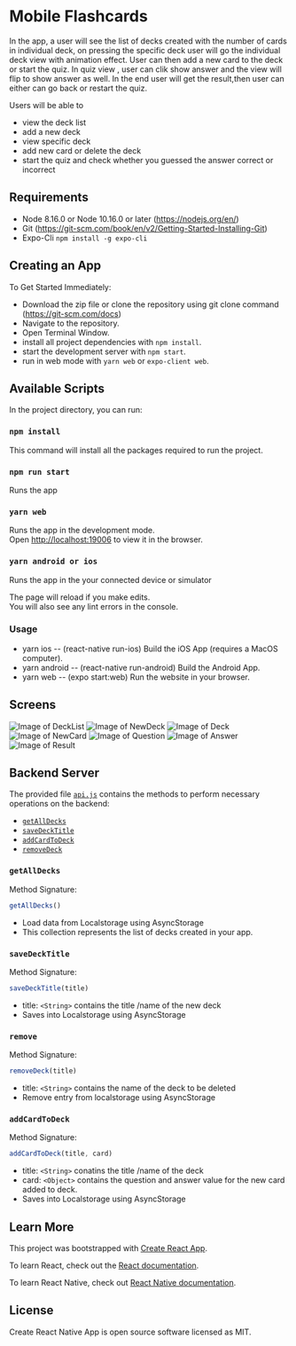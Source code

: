# Mobile Flashcards

In the app, a user will see the list of decks created with the number of cards in individual deck, 
on pressing the specific deck user will go the individual deck view with animation effect. User can then add a new card to the deck or start the quiz.
In quiz view , user can clik show answer and the view will flip to show answer as well.
In the end user will get the result,then user can either can go back or restart the quiz.

Users will be able to 
* view the deck list
* add a new deck
* view specific deck
* add new card or delete the deck
* start the quiz and check whether you guessed the answer correct or incorrect

## Requirements

* Node 8.16.0 or Node 10.16.0 or later (https://nodejs.org/en/)
* Git (https://git-scm.com/book/en/v2/Getting-Started-Installing-Git)
* Expo-Cli `npm install -g expo-cli`


##  Creating an App 

To Get Started Immediately:

* Download the zip file or clone the repository using git clone command (https://git-scm.com/docs)
* Navigate to the repository.
* Open Terminal Window.
* install all project dependencies with `npm install`.
* start the development server with `npm start`.
* run in web mode with `yarn web` or `expo-client web`.

## Available Scripts

In the project directory, you can run:

### `npm install` 

This command will install all the packages required to run the project.

### `npm run start`

Runs the app<br />

### `yarn web`

Runs the app in the development mode.<br />
Open [http://localhost:19006](http://localhost:19006) to view it in the browser.

### `yarn android or ios`

Runs the app in the your connected device or simulator

The page will reload if you make edits.<br />
You will also see any lint errors in the console.

### Usage

* yarn ios -- (react-native run-ios) Build the iOS App (requires a MacOS computer).
* yarn android -- (react-native run-android) Build the Android App.
* yarn web -- (expo start:web) Run the website in your browser.

## Screens 
![Image of DeckList](https://github.com/vikramjeetsingh49/mobile-flashcards/blob/master/screens/decklist.png?raw=true)
![Image of NewDeck](https://github.com/vikramjeetsingh49/mobile-flashcards/blob/master/screens/newdeck.png?raw=true)
![Image of Deck](https://github.com/vikramjeetsingh49/mobile-flashcards/blob/master/screens/deck.png?raw=true)
![Image of NewCard](https://github.com/vikramjeetsingh49/mobile-flashcards/blob/master/screens/newcard.png?raw=true)
![Image of Question](https://github.com/vikramjeetsingh49/mobile-flashcards/blob/master/screens/question.png?raw=true)
![Image of Answer](https://github.com/vikramjeetsingh49/mobile-flashcards/blob/master/screens/answer.png?raw=true)
![Image of Result](https://github.com/vikramjeetsingh49/mobile-flashcards/blob/master/screens/result-1.png?raw=true)

## Backend Server

The provided file [`api.js`](src/utils/api.js) contains the methods to perform necessary operations on the backend:

* [`getAllDecks`](#getAllDecks)
* [`saveDeckTitle`](#saveDeckTitle)
* [`addCardToDeck`](#addCardToDeck)
* [`removeDeck`](#removeDeck)

### `getAllDecks`

Method Signature:

```js
getAllDecks()
```

* Load data from Localstorage using AsyncStorage
* This collection represents the list of decks created in your app.

### `saveDeckTitle`

Method Signature:

```js
saveDeckTitle(title)
```

* title: `<String>` contains the title /name of the new deck
* Saves into Localstorage using AsyncStorage

### `remove`

Method Signature:

```js
removeDeck(title)
```

* title: `<String>` contains the name of the deck to be deleted
* Remove entry from localstorage using  AsyncStorage

### `addCardToDeck`

Method Signature:

```js
addCardToDeck(title, card)
```

* title: `<String>` conatins the title /name of the deck  
* card: `<Object>` contains the question and answer value for the new card added to deck.
* Saves into Localstorage using AsyncStorage


## Learn More

This project was bootstrapped with [Create React App](https://github.com/facebook/create-react-app).

To learn React, check out the [React documentation](https://reactjs.org/).

To learn React Native, check out [React Native documentation](https://reactnative.dev/).

## License

Create React Native App is open source software licensed as MIT.
